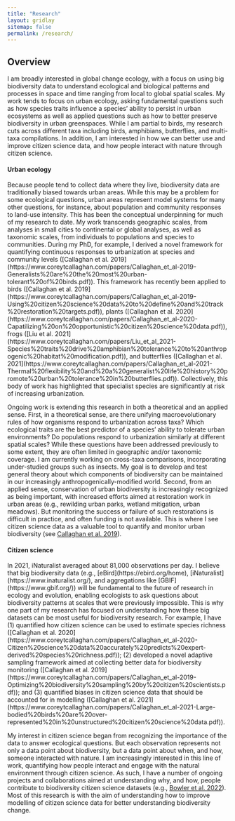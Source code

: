 ```yaml
---
title: "Research"
layout: gridlay
sitemap: false
permalink: /research/
---
```


<!-- <style> -->
<!-- iframe { -->
<!--   height: 100%; -->
<!--   width: 175px !important; -->
<!--   display: inline; -->
<!--   vertical-align:middle; -->
<!--   margin:0px !important; -->
<!--   padding:0px !important; -->
<!--   width: 175px; -->
<!--   display: inline; -->
<!--   vertical-align:middle; -->
<!--   border: 1px solid red; -->
<!-- } -->
<!-- .col-md-3 { -->
<!--   margin:0px !important; -->
<!--   padding:0px !important; -->
<!--   overflow:hidden; -->
<!--   display: table-cell; -->
<!--   text-align:center; -->
<!--   background: white; -->
<!--   width: 175px; -->
<!--   border: 0px solid transparent; -->
<!--   border-radius:20px; -->
<!-- } -->
<!-- </style> -->

<style>
img{
  border-radius: 10px;
}
.col-md-3 {
  margin-top:10px;
  margin-bottom:10px;
  padding:0px;
  display:block;
  overflow:hidden;
  text-align:center;
  display: table-cell;
  background: white;
  border-radius: 20px;
  height: auto;
  <!-- border: 1px solid black; -->
}
iframe {
  margin:0;
  padding:0;
  width: 210px;
  display: inline;
  vertical-align: middle;
}
</style>

  <!-- border: 5px solid red; -->
  <!-- margin-bottom:5px; -->
  <!-- margin-left:5px; -->
  <!-- float: none; -->

## Overview
I am broadly interested in global change ecology, with a focus on using big biodiversity data to understand ecological and biological patterns and processes in space and time ranging from local to global spatial scales. My work tends to focus on urban ecology, asking fundamental questions such as how species traits influence a species’ ability to persist in urban ecosystems as well as applied questions such as how to better preserve biodiversity in urban greenspaces. While I am partial to birds, my research cuts across different taxa including birds, amphibians, butterflies, and multi-taxa compilations. In addition, I am interested in how we can better use and improve citizen science data, and how people interact with nature through citizen science.

<div class="jumbotron">
<div class="row align-items-end">
<div class="col-md-9 col-sm-12">
 <h4>Urban ecology</h4>
 Because people tend to collect data where they live, biodiversity data are traditionally biased towards urban areas. While this may be a problem for some ecological questions, urban areas represent model systems for many other questions, for instance, about population and community responses to land-use intensity. This has been the conceptual underpinning for much of my research to date. My work transcends geographic scales, from analyses in small cities to continental or global analyses, as well as taxonomic scales, from individuals to populations and species to communities. During my PhD, for example, I derived a novel framework for quantifying continuous responses to urbanization at species and community levels ([Callaghan et al. 2019](https://www.coreytcallaghan.com/papers/Callaghan_et_al-2019-Generalists%20are%20the%20most%20urban-tolerant%20of%20birds.pdf)). This framework has recently been applied to birds ([Callaghan et al. 2019](https://www.coreytcallaghan.com/papers/Callaghan_et_al-2019-Using%20citizen%20science%20data%20to%20define%20and%20track%20restoration%20targets.pdf)), plants ([Callaghan et al. 2020](https://www.coreytcallaghan.com/papers/Callaghan_et_al-2020-Capatilizing%20on%20opportunistic%20citizen%20science%20data.pdf)), frogs ([Liu et al. 2021](https://www.coreytcallaghan.com/papers/Liu_et_al_2021-Species%20traits%20drive%20amphibian%20tolerance%20to%20anthropogenic%20habitat%20modification.pdf)), and butterflies ([Callaghan et al. 2021](https://www.coreytcallaghan.com/papers/Callaghan_et_al-2021-Thermal%20flexibility%20and%20a%20generalist%20life%20history%20promote%20urban%20tolerance%20in%20butterflies.pdf)). Collectively, this body of work has highlighted that specialist species are significantly at risk of increasing urbanization.

 Ongoing work is extending this research in both a theoretical and an applied sense. First, in a theoretical sense, are there unifying macroevolutionary rules of how organisms respond to urbanization across taxa? Which ecological traits are the best predictor of a species’ ability to tolerate urban environments? Do populations respond to urbanization similarly at different spatial scales? While these questions have been addressed previously to some extent, they are often limited in geographic and/or taxonomic coverage. I am currently working on cross-taxa comparisons, incorporating under-studied groups such as insects. My goal is to develop and test general theory about which components of biodiversity can be maintained in our increasingly anthropogenically-modified world. Second, from an applied sense, conservation of urban biodiversity is increasingly recognized as being important, with increased efforts aimed at restoration work in urban areas (e.g., rewilding urban parks, wetland mitigation, urban meadows). But monitoring the success or failure of such restorations is difficult in practice, and often funding is not available. This is where I see citizen science data as a valuable tool to quantify and monitor urban biodiversity (see [Callaghan et al. 2019](https://www.coreytcallaghan.com/papers/Callaghan_et_al-2019-Using%20citizen%20science%20data%20to%20define%20and%20track%20restoration%20targets.pdf)).

</div>
</div>
</div>



<div class="jumbotron">
<div class="row align-items-end">
<div class="col-md-9 col-sm-12">
<h4>Citizen science</h4>
In 2021, iNaturalist averaged about 81,000 observations per day. I believe that big biodiversity data (e.g., [eBird](https://ebird.org/home), [iNaturalist](https://www.inaturalist.org/), and aggregations like [GBIF](https://www.gbif.org/)) will be fundamental to the future of research in ecology and evolution, enabling ecologists to ask questions about biodiversity patterns at scales that were previously impossible. This is why one part of my research has focused on understanding how these big datasets can be most useful for biodiversity research. For example, I have (1) quantified how citizen science can be used to estimate species richness ([Callaghan et al. 2020](https://www.coreytcallaghan.com/papers/Callaghan_et_al-2020-Citizen%20science%20data%20accurately%20predicts%20expert-derived%20species%20richness.pdf)); (2) developed a novel adaptive sampling framework aimed at collecting better data for biodiversity monitoring ([Callaghan et al. 2019](https://www.coreytcallaghan.com/papers/Callaghan_et_al-2019-Optimizing%20biodiversity%20sampling%20by%20citizen%20scientists.pdf)); and (3) quantified biases in citizen science data that should be accounted for in modelling ([Callaghan et al. 2021](https://www.coreytcallaghan.com/papers/Callaghan_et_al-2021-Large-bodied%20birds%20are%20over-represented%20in%20unstructured%20citizen%20science%20data.pdf)).

My interest in citizen science began from recognizing the importance of the data to answer ecological questions. But each observation represents not only a data point about biodiversity, but a data point about when, and how, someone interacted with nature. I am increasingly interested in this line of work, quantifying how people interact and engage with the natural environment through citizen science. As such, I have a number of ongoing projects and collaborations aimed at understanding why, and how, people contribute to biodiversity citizen science datasets (e.g., [Bowler et al. 2022](https://www.coreytcallaghan.com/papers/Bowler_et_al_2022-Decision-making%20of%20citizen%20scientists.pdf)). Most of this research is with the aim of understanding how to improve modelling of citizen science data for better understanding biodiversity change.

</div>
</div>
</div>
